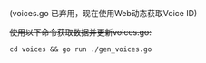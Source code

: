 
(voices.go 已弃用，现在使用Web动态获取Voice ID)

~~使用以下命令获取数据并更新voices.go:~~

`cd voices && go run ./gen_voices.go`